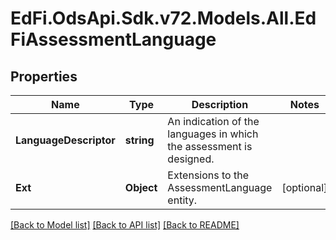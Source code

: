 # EdFi.OdsApi.Sdk.v72.Models.All.EdFiAssessmentLanguage

## Properties

Name | Type | Description | Notes
------------ | ------------- | ------------- | -------------
**LanguageDescriptor** | **string** | An indication of the languages in which the assessment is designed. | 
**Ext** | **Object** | Extensions to the AssessmentLanguage entity. | [optional] 

[[Back to Model list]](../../README.md#documentation-for-models) [[Back to API list]](../../README.md#documentation-for-api-endpoints) [[Back to README]](../../README.md)

